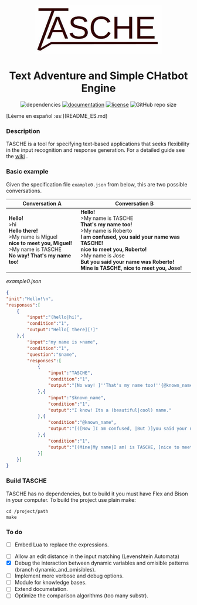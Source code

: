 <p align="center"><img src="logo.jpg" alt="logo" width="350"/></p>

<h1 align="center">Text Adventure and Simple CHatbot Engine</h1>

<p align="center">
<img alt="dependencies" src="https://img.shields.io/badge/dependencies-none-success">
<a href="https://github.com/MiguelMJ/TASCHE/wiki"><img alt="documentation" src="https://img.shields.io/badge/documentation-wiki-success"></a>
<a href="LICENSE"><img alt="license" src="https://img.shields.io/badge/license-MIT-informational"></a>
<img alt="GitHub repo size" src="https://img.shields.io/github/repo-size/MiguelMJ/TASCHE">
</p>
[Léeme en español :es:](README_ES.md) 

### Description
TASCHE is a tool for specifying text-based applications that seeks flexibility in the input recognition and response generation.
For a detailed guide see the [wiki](https://github.com/MiguelMJ/TASCHE/wiki) .

### Basic example

Given the specification file `example0.json` from below, this are two possible conversations.

| Conversation A | Conversation B |
| -------------- | -------------- |
| **Hello!**<br/>>hi<br/>**Hello there!**<br/>>My name is Miguel<br/>**nice to meet you, Miguel!**<br/>>My name is TASCHE<br/>**No way! That's my name too!** |**Hello!**<br/>>My name is TASCHE<br/>**That's my name too!**<br/>>My name is Roberto<br/>**I am confused, you said your name was TASCHE!**<br/>**nice to meet you, Roberto!**<br/>>My name is Jose<br/>**But you said your name was Roberto!**<br/>**Mine is TASCHE, nice to meet you, Jose!**|

_example0.json_

```JSON
{
"init":"Hello!\n",
"responses":[
    {
        "input":"(hello|hi)",
        "condition":"1",
        "output":"Hello[ there][!]"
    },{
        "input":"my name is >name",
        "condition":"1",
        "question":"$name",
        "responses":[
            {
                "input":"TASCHE",
                "condition":"1",
                "output":"[No way! ]''That's my name too!''{@known_name = @name}"
            },{
                "input":"$known_name",
                "condition":"1",
                "output":"I know! Its a (beautiful|cool) name."
            },{
                "condition":"@known_name",
                "output":"[([Now ]I am confused, |But )]you said your name was $known_name!"
            },{
                "condition":"1",
                "output":"[(Mine|My name|I am) is TASCHE, ]nice to meet you, $name!{@known_name = @name}"
            }]
    }]
}
```
### Build TASCHE

TASCHE has no dependencies, but to build it you must have Flex and Bison in your computer. To build the project use plain make:

```
cd /project/path
make
```

### To do

* [ ] Embed Lua to replace the expressions.

- [ ] Allow an edit distance in the input matching (Levenshtein Automata)
- [x] Debug the interaction between dynamic variables and omisible patterns (branch dynamic_and_omisibles).
- [ ] Implement more verbose and debug options.
- [ ] Module for knowledge bases.
- [ ] Extend documetation.
- [ ] Optimize the comparison algorithms (too many substr).

